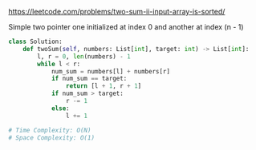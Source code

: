 https://leetcode.com/problems/two-sum-ii-input-array-is-sorted/

Simple two pointer one initialized at index 0 and another at index (n - 1)

```python
class Solution:
    def twoSum(self, numbers: List[int], target: int) -> List[int]:
        l, r = 0, len(numbers) - 1
        while l < r:
            num_sum = numbers[l] + numbers[r]
            if num_sum == target:
                return [l + 1, r + 1]
            if num_sum > target:
                r -= 1
            else:
                l += 1

# Time Complexity: O(N)
# Space Complexity: O(1)
```